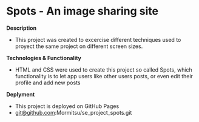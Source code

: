 # Spots - An image sharing site

**Description**

- This project was created to excercise different techniques used to proyect the same project on different screen sizes.

**Technologies & Functionality**

- HTML and CSS were used to create this project so called Spots, which functionality is to let app users like other users posts, or even edit their profile and add new posts

**Deplyment**

- This project is deployed on GitHub Pages
- git@github.com:Mormitsu/se_project_spots.git
